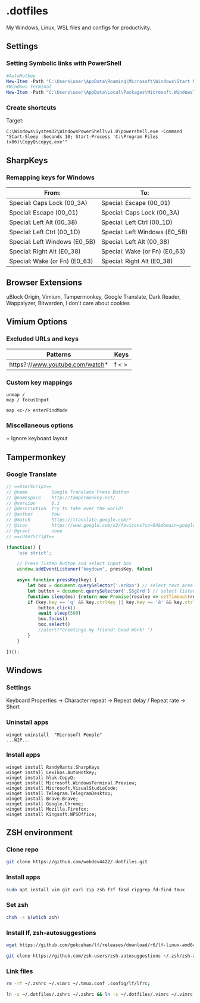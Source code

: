 # .dotfiles

My Windows, Linux, WSL files and configs for productivity.

## Settings

### Setting Symbolic links with PowerShell

```PowerShell
#AutoHotkey
New-Item -Path "C:\Users\user\AppData\Roaming\Microsoft\Windows\Start Menu\Programs\Startup\ahk.ahk" -ItemType SymbolicLink -Value "C:\Users\user\.winfiles\ahk.ahk"
#Windows Terminal
New-Item -Path "C:\Users\user\AppData\Local\Packages\Microsoft.WindowsTerminal_8wekyb3d8bbwe\LocalState\settings.json" -ItemType SymbolicLink -Value "C:\Users\user\.winfiles\settings.json"
```

### Create shortcuts

Target:

```
C:\Windows\System32\WindowsPowerShell\v1.0\powershell.exe -Command "Start-Sleep -Seconds 10; Start-Process 'C:\Program Files (x86)\CopyQ\copyq.exe'"
```

## SharpKeys

### Remapping keys for Windows

| From:                         | To:                           |
| ----------------------------- | ----------------------------- |
| Special: Caps Lock (00_3A)    | Special: Escape (00_01)       |
| Special: Escape (00_01)       | Special: Caps Lock (00_3A)    |
| Special: Left Alt (00_38)     | Special: Left Ctrl (00_1D)    |
| Special: Left Ctrl (00_1D)    | Special: Left Windows (E0_5B) |
| Special: Left Windows (E0_5B) | Special: Left Alt (00_38)     |
| Special: Right Alt (E0_38)    | Special: Wake (or Fn) (E0_63) |
| Special: Wake (or Fn) (E0_63) | Special: Right Alt (E0_38)    |

## Browser Extensions

uBlock Origin, Vimium, Tampermonkey, Google Translate, Dark Reader, Wappalyzer, Bitwarden, I don't care about cookies

## Vimium Options

### Excluded URLs and keys

| Patterns                        | Keys  |
| ------------------------------- | ----- |
| https?://www.youtube.com/watch* | f < > |

### Custom key mappings

```
unmap /
map / focusInput

map <c-/> enterFindMode
```

### Miscellaneous options

\+ Ignore keyboard layout

## Tampermonkey

### Google Translate

```JavaScript
// ==UserScript==
// @name         Google Translate Press Button
// @namespace    http://tampermonkey.net/
// @version      0.1
// @description  try to take over the world!
// @author       You
// @match        https://translate.google.com/*
// @icon         https://www.google.com/s2/favicons?sz=64&domain=google.com
// @grant        none
// ==/UserScript==

(function() {
    'use strict';

    // Press listen button and select input box
    window.addEventListener("keydown", pressKey, false)

    async function pressKey(key) {
        let box = document.querySelector('.er8xn') // select text area
        let button = document.querySelector('.SSgGrd') // select listen button
        function sleep(ms) {return new Promise(resolve => setTimeout(resolve, ms))} // timeout function to be set later
        if (key.key == 'q' && key.ctrlKey || key.key == 'й' && key.ctrlKey) { // if 'q' and 'ctrl' keypress
            button.click()
            await sleep(500)
            box.focus()
            box.select()
            //alert("Greetings my friend! Good Work! ")
        }
    }

})();
```

## Windows

### Settings

Keyboard Properties -> Character repeat -> Repeat delay / Repeat rate -> Short

### Uninstall apps

```
winget uninstall  "Microsoft People"
...WIP...
```

### Install apps

```
winget install RandyRants.SharpKeys
winget install Lexikos.AutoHotkey;
winget install hluk.CopyQ;
winget install Microsoft.WindowsTerminal.Preview;
winget install Microsoft.VisualStudioCode;
winget install Telegram.TelegramDesktop;
winget install Brave.Brave;
winget install Google.Chrome;
winget install Mozilla.Firefox;
winget install Kingsoft.WPSOffice;
```

## ZSH environment

### Clone repo

```bash
git clone https://github.com/webdev4422/.dotfiles.git
```

### Install apps

```bash
sudo apt install vim git curl zip zsh fzf fasd ripgrep fd-find tmux
```

### Set zsh

```bash
chsh -s $(which zsh)
```

### Install lf, zsh-autosuggestions

```bash
wget https://github.com/gokcehan/lf/releases/download/r6/lf-linux-amd64.tar.gz -O lf-linux-amd64.tar.gz && tar xvf lf-linux-amd64.tar.gz && rm lf-linux-amd64.tar.gz && chmod +x lf && sudo mv lf /usr/local/bin && wget https://raw.githubusercontent.com/gokcehan/lf/master/lf.1 && sudo mv lf.1 /usr/share/man/man1/;

git clone https://github.com/zsh-users/zsh-autosuggestions ~/.zsh/zsh-autosuggestions;
```

### Link files

```bash
rm -rf ~/.zshrc ~/.vimrc ~/.tmux.conf .config/lf/lfrc;

ln -s ~/.dotfiles/.zshrc ~/.zshrc && ln -s ~/.dotfiles/.vimrc ~/.vimrc && ln -s ~/.dotfiles/.tmux.conf ~/.tmux.conf && ln -s ~/.dotfiles/lfrc ~/.config/lf/lfrc
```